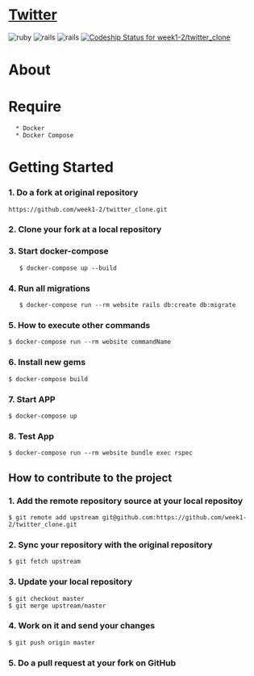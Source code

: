 # [Twitter](https://name_website.herokuapp.com/)

![ruby](https://img.shields.io/badge/Ruby-2.4.2-red.svg)
![rails](https://img.shields.io/badge/Rails-5.1.4-red.svg)
![rails](https://img.shields.io/docker/automated/jrottenberg/ffmpeg.svg)
[ ![Codeship Status for week1-2/twitter_clone](https://app.codeship.com/projects/77375db0-890f-0135-1335-624b0d28980b/status?branch=master)](https://app.codeship.com/projects/248552)

# About


# Require
```
  * Docker
  * Docker Compose
```

# Getting Started

### 1. Do a fork at original repository
```
https://github.com/week1-2/twitter_clone.git
```

### 2. Clone your fork at a local repository

### 3. Start docker-compose
```
   $ docker-compose up --build      
```

### 4. Run all migrations
```
   $ docker-compose run --rm website rails db:create db:migrate      
```

### 5. How to execute other commands
```
$ docker-compose run --rm website commandName
```

### 6. Install new gems
```
$ docker-compose build
```

### 7. Start APP
```
$ docker-compose up
```

### 8. Test App
```
$ docker-compose run --rm website bundle exec rspec
```

## How to contribute to the project

### 1. Add the remote repository source at your local repositoy
```
$ git remote add upstream git@github.com:https://github.com/week1-2/twitter_clone.git
```

### 2. Sync your repository with the original repository
```
$ git fetch upstream
```

### 3. Update your local repository
```
$ git checkout master
$ git merge upstream/master
```

### 4. Work on it and send your changes
```
$ git push origin master
```

### 5. Do a pull request at your fork on GitHub

